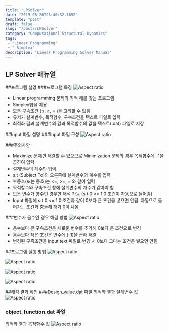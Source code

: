 ```yaml
---
title: "LPSolver"
date: "2019-08-26T23:40:32.169Z"
template: "post"
draft: false
slug: "/posts/LPSolver"
category: "Computational Structural Dynamics"
tags: 
 - "Linear Programming"
 - " Simplex"
description: "Linear Programming Solver Manual"
---
```

##  LP Solver 매뉴얼

##프로그램 설명
###프로그램 특징
![Aspect ratio](/media/POST/000057/0.jpg)

- Linear programming 문제의 최적 해를 찾는 프로그램
- Simplex법을 이용
- 모든 구속조건 (≤, ≥, = )을 고려할 수 있음
- 유저가 설계변수, 목적함수, 구속조건을 텍스트 파일로 입력
- 최적화 결과 설계변수의 값과 목적함수의 값을 텍스트(.dat) 파일로 저장

##Input 파일 설명
###Input 파일 구성
![Aspect ratio](/media/POST/000057/1.jpg)

###주의사항
- Maximize 문제만 해결할 수 있으므로 Minimization 문제의 경우 목적함수에 -1을 곱하여 입력
- 설계변수의 계수만 입력
- s.t (Subject To)의 오른쪽에 설계변수의 계수를 입력
- 부등호(또는 등호)는 <=, >=, = 와 같이 입력
- 목적함수와 구속조건 항에 설계변수의 개수가 같아야 함
- 모든 변수가 양수인 경우만 해석 가능 (s.t 0 <= 1 0 조건이 자동으로 들어감)
- Input 파일에 s.t 0 <= 1 0 조건과 같이 0보다 큰 조건을 넣으면 안됨. 자동으로 들어가는 조건과 충돌해 해가 0이 나옴

###변수가 음수인 경우 해결 방법
![Aspect ratio](/media/POST/000057/2.jpg)

- 음수보다 큰 구속조건은 새로운 변수를 추가해 0보다 큰 조건으로 변경
- 음수보다 작은 조건은 변수에 (-1)을 곱해 해결
- 변경된 구족조건을 input text 파일로 변경 시 0보다 크다는 조건은 넣으면 안됨

##프로그램 실행 방법
![Aspect ratio](/media/POST/000057/5.jpg)

![Aspect ratio](/media/POST/000057/6.jpg)

![Aspect ratio](/media/POST/000057/7.jpg)

![Aspect ratio](/media/POST/000057/8.jpg)


##해석 결과 확인
###Design_value.dat 파일
최적화 결과 설계변수 값
![Aspect ratio](/media/POST/000057/3.jpg)

### object_function.dat 파일
최적화 결과 목적함수 값
![Aspect ratio](/media/POST/000057/4.jpg)

